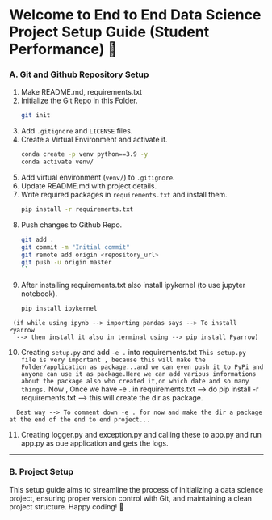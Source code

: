 # Welcome to End to End Data Science Project Setup Guide (Student Performance) 🚀


### A. Git and Github Repository Setup

   1. Make README.md, requirements.txt
   2. Initialize the Git Repo in this Folder. 
        ```bash
        git init 
        ```
   3. Add `.gitignore` and `LICENSE` files.
   4. Create a Virtual Environment and activate it.
        ```bash
        conda create -p venv python==3.9 -y
        conda activate venv/
        ```
   5. Add virtual environment (`venv/`) to `.gitignore`.
   6. Update README.md with project details.
   7. Write required packages in `requirements.txt` and install them.
        ```bash
        pip install -r requirements.txt
        ```
   8. Push changes to Github Repo.
        ```bash
        git add .
        git commit -m "Initial commit"
        git remote add origin <repository_url>
        git push -u origin master
        ``
   9. After installing requirements.txt also install ipykernel (to use jupyter notebook).
       ```bash
       pip install ipykernel
       ```
     (if while using ipynb --> importing pandas says --> To install Pyarrow 
      --> then install it also in terminal using --> pip install Pyarrow)


   
   10. Creating `setup.py` and add `-e .` into requirements.txt
      ```
      This setup.py file is very important , because this will make the Folder/application as package...and we can even push it to PyPi and anyone can use it as package.Here we can add various informations about the package also who created it,on which date and so many things.
      ```
      Now , Once we have -e . in requirements.txt --> do pip install -r requirements.txt --> this will create the dir as package.

      Best way --> To comment down -e . for now and make the dir a package at the end of the end to end project...
       

   11. Creating logger.py and exception.py and calling these to app.py and run app.py as oue application and gets the logs.
       
-----------------------------------------------------------------------------------------------------------------------------
### B. Project Setup











This setup guide aims to streamline the process of initializing a data science project, ensuring proper version control with Git, and maintaining a clean project structure. Happy coding! 🎉